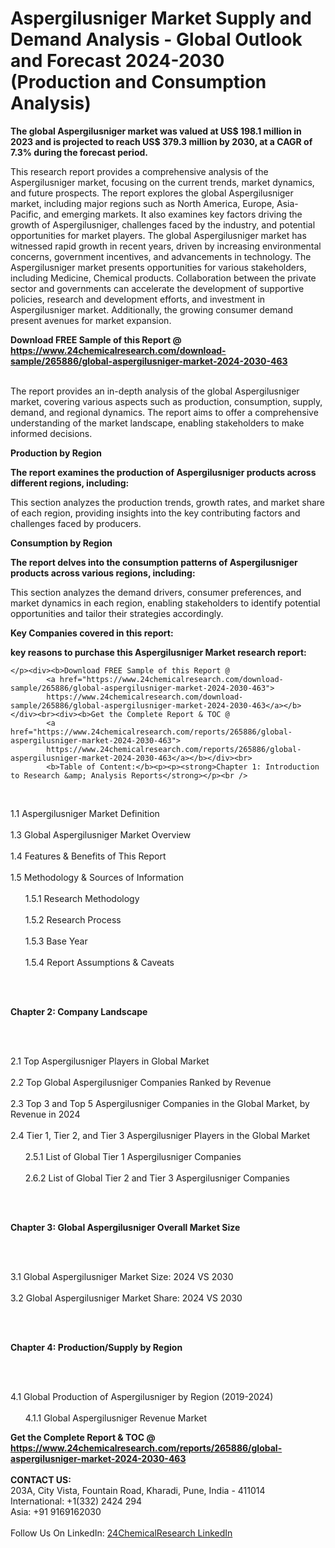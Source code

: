 <h1>Aspergilusniger Market Supply and Demand Analysis - Global Outlook and Forecast 2024-2030 (Production and Consumption Analysis)</h1><p><strong>The global Aspergilusniger market was valued at US$ 198.1 million in 2023 and is projected to reach US$ 379.3 million by 2030, at a CAGR of 7.3% during the forecast period.</strong></p><p>
</p><p>This research report provides a comprehensive analysis of the Aspergilusniger market, focusing on the current trends, market dynamics, and future prospects. The report explores the global Aspergilusniger market, including major regions such as North America, Europe, Asia-Pacific, and emerging markets. It also examines key factors driving the growth of Aspergilusniger, challenges faced by the industry, and potential opportunities for market players. The global Aspergilusniger market has witnessed rapid growth in recent years, driven by increasing environmental concerns, government incentives, and advancements in technology. The Aspergilusniger market presents opportunities for various stakeholders, including Medicine, Chemical products. Collaboration between the private sector and governments can accelerate the development of supportive policies, research and development efforts, and investment in Aspergilusniger market. Additionally, the growing consumer demand present avenues for market expansion. </p><div><b>Download FREE Sample of this Report @ 
            <a href="https://www.24chemicalresearch.com/download-sample/265886/global-aspergilusniger-market-2024-2030-463">
            https://www.24chemicalresearch.com/download-sample/265886/global-aspergilusniger-market-2024-2030-463</a></b></div><br><p>
</p><p>The report provides an in-depth analysis of the global Aspergilusniger market, covering various aspects such as production, consumption, supply, demand, and regional dynamics. The report aims to offer a comprehensive understanding of the market landscape, enabling stakeholders to make informed decisions.</p><p>
</p><p><strong>Production by Region</strong></p><p>
</p><p><strong>The report examines the production of Aspergilusniger products across different regions, including:</strong></p><p>
</p><p>
</p><p>This section analyzes the production trends, growth rates, and market share of each region, providing insights into the key contributing factors and challenges faced by producers.</p><p>
</p><p><strong>Consumption by Region</strong></p><p>
</p><p><strong>The report delves into the consumption patterns of Aspergilusniger products across various regions, including:</strong></p><p>
</p><p>
	</p><p>
</p><p>This section analyzes the demand drivers, consumer preferences, and market dynamics in each region, enabling stakeholders to identify potential opportunities and tailor their strategies accordingly.</p><p>
<strong>Key Companies covered in this report:</strong></p><p>
</p><p>
</p><p><strong>key reasons to purchase this Aspergilusniger Market research report:</strong></p><p>

	</p><div><b>Download FREE Sample of this Report @ 
            <a href="https://www.24chemicalresearch.com/download-sample/265886/global-aspergilusniger-market-2024-2030-463">
            https://www.24chemicalresearch.com/download-sample/265886/global-aspergilusniger-market-2024-2030-463</a></b></div><br><div><b>Get the Complete Report & TOC @ 
            <a href="https://www.24chemicalresearch.com/reports/265886/global-aspergilusniger-market-2024-2030-463">
            https://www.24chemicalresearch.com/reports/265886/global-aspergilusniger-market-2024-2030-463</a></b></div><br>
            <b>Table of Content:</b><p><p><strong>Chapter 1: Introduction to Research &amp; Analysis Reports</strong></p><br />
<br />
<p>1.1 Aspergilusniger  Market Definition<br /><br />
1.3 Global Aspergilusniger  Market Overview<br /><br />
1.4 Features &amp; Benefits of This Report<br /><br />
1.5 Methodology &amp; Sources of Information<br /><br />
&nbsp;&nbsp;&nbsp;&nbsp;&nbsp; 1.5.1 Research Methodology<br /><br />
&nbsp;&nbsp;&nbsp;&nbsp;&nbsp; 1.5.2 Research Process<br /><br />
&nbsp;&nbsp;&nbsp;&nbsp;&nbsp; 1.5.3 Base Year<br /><br />
&nbsp;&nbsp;&nbsp;&nbsp;&nbsp; 1.5.4 Report Assumptions &amp; Caveats</p><br />
<br />
<p><strong>Chapter 2: Company Landscape</strong></p><br />
<br />
<p>2.1 Top Aspergilusniger  Players in Global Market<br /><br />
2.2 Top Global Aspergilusniger  Companies Ranked by Revenue<br /><br />
2.3 Top 3 and Top 5 Aspergilusniger  Companies in the Global Market, by Revenue in 2024<br /><br />
2.4 Tier 1, Tier 2, and Tier 3 Aspergilusniger  Players in the Global Market<br /><br />
&nbsp;&nbsp;&nbsp;&nbsp;&nbsp; 2.5.1 List of Global Tier 1 Aspergilusniger  Companies<br /><br />
&nbsp;&nbsp;&nbsp;&nbsp;&nbsp; 2.6.2 List of Global Tier 2 and Tier 3 Aspergilusniger  Companies</p><br />
<br />
<p><strong>Chapter 3: Global Aspergilusniger  Overall Market Size</strong></p><br />
<br />
<p>3.1 Global Aspergilusniger  Market Size: 2024 VS 2030<br /><br />
3.2 Global Aspergilusniger  Market Share: 2024 VS 2030</p><br />
<br />
<p><strong>Chapter 4: Production/Supply by Region</strong></p><br />
<br />
<p>4.1 Global Production of Aspergilusniger  by Region (2019-2024)<br /><br />
&nbsp;&nbsp;&nbsp;&nbsp;&nbsp; 4.1.1 Global Aspergilusniger  Revenue Market </p><div><b>Get the Complete Report & TOC @ 
            <a href="https://www.24chemicalresearch.com/reports/265886/global-aspergilusniger-market-2024-2030-463">
            https://www.24chemicalresearch.com/reports/265886/global-aspergilusniger-market-2024-2030-463</a></b></div><br><b>CONTACT US:</b><br>
            203A, City Vista, Fountain Road, Kharadi, Pune, India - 411014<br>
            International: +1(332) 2424 294<br>
            Asia: +91 9169162030 <br><br>
            Follow Us On LinkedIn: <a href="https://www.linkedin.com/company/24chemicalresearch/">24ChemicalResearch LinkedIn</a>